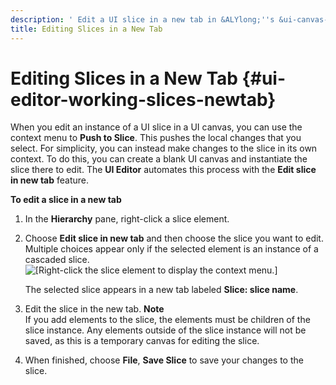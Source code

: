 ```yaml
---
description: ' Edit a UI slice in a new tab in &ALYlong;''s &ui-canvas-editor; . '
title: Editing Slices in a New Tab
---
```

# Editing Slices in a New Tab {#ui-editor-working-slices-newtab}

When you edit an instance of a UI slice in a UI canvas, you can use the context menu to **Push to Slice**\. This pushes the local changes that you select\. For simplicity, you can instead make changes to the slice in its own context\. To do this, you can create a blank UI canvas and instantiate the slice there to edit\. The **UI Editor** automates this process with the **Edit slice in new tab** feature\.

**To edit a slice in a new tab**

1. In the **Hierarchy** pane, right\-click a slice element\.

1. Choose **Edit slice in new tab** and then choose the slice you want to edit\. Multiple choices appear only if the selected element is an instance of a cascaded slice\.  
![\[Right-click the slice element to display the context menu.\]](/images/userguide/game_ui_editor/ui-editor-working-slices-newtab.png)

   The selected slice appears in a new tab labeled **Slice: **slice name****\.

1. Edit the slice in the new tab\.
**Note**  
If you add elements to the slice, the elements must be children of the slice instance\. Any elements outside of the slice instance will not be saved, as this is a temporary canvas for editing the slice\.

1. When finished, choose **File**, **Save Slice** to save your changes to the slice\.